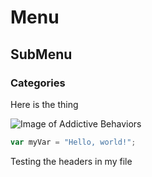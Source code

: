 # Menu
## SubMenu
### Categories
Here is the thing

![Image of Addictive Behaviors](C:\Users\Randy\Pictures\opcion1.jpg)

``` javascript
var myVar = "Hello, world!";
```








Testing the headers in my file
